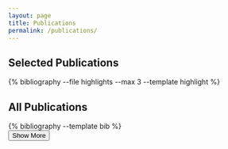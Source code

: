 ```yaml
---
layout: page
title: Publications
permalink: /publications/
---
```


<!-- container for the highlighted publications -->
<!-- styling for bibliography is done in _layouts/highlight.html -->
<!-- 
  jekyll scholar inserts ol and li tags automatically. Styling for these is done in
  assets/css/style.css and are selected via the highlighted-publications container
-->
<h2 class="text-2xl text-secondary-600 font-semibold pb-12">Selected Publications</h2>
<div id="highlighted-publications-container" class="pb-24">
  {% bibliography --file highlights --max 3 --template highlight %}
</div>

<h2 class="text-2xl text-secondary-600 font-semibold pb-12">All Publications</h2>
<!-- styling for bibliography is done in _layouts/bib.html -->
<!-- to add publications, edit the _bibliography/papers.bib file-->
<div id="publication-container">
  {% bibliography --template bib %}
</div>


<!-- "Show More" button -->
<div id="show-more-container">
    <button class="bg-link-500 hover:bg-link-700 text-white font-semibold py-2 px-4 rounded-lg shadow-md" id="show-more-btn">
  Show More
</button>
</div>


<!-- Show more items when the button is clicked -->
<script>
document.addEventListener('DOMContentLoaded', function() {
    const publicationContainer = document.getElementById('publication-container');
    const showMoreBtn = document.getElementById('show-more-btn');
    let numItemsToShow = 10; // Number of items to reveal each time

    if (showMoreBtn && publicationContainer) {
        function showMoreItems() {
        let hiddenItems = publicationContainer.querySelectorAll('.hidden');
        let totalHiddenItems = hiddenItems.length;

        const itemsToReveal = Math.min(numItemsToShow, totalHiddenItems);
        for (let i = 0; i < itemsToReveal; i++) {
            hiddenItems[i].classList.remove('hidden');
        }
        totalHiddenItems -= numItemsToShow
        // Hide the "Show More" button if all items are revealed
        if (totalHiddenItems <= 0) {
            showMoreBtn.style.display = 'none';
        }
    }
    showMoreBtn.addEventListener('click', showMoreItems);
    // click once on page load
    showMoreItems();
  }
});
</script>